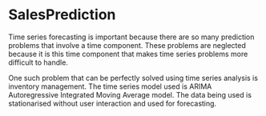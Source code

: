 # SalesPrediction

Time series forecasting is important because there are so many prediction problems that involve a time component. These problems are neglected because it is this time component that makes time series problems more difficult to handle.

One such problem that can be perfectly solved using time series analysis is inventory management. The time series model used is ARIMA Autoregressive Integrated Moving Average model. The data being used is stationarised without user interaction and used for forecasting.
